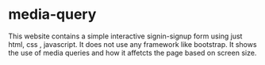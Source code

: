 # media-query
This website contains a simple interactive signin-signup form using just html, css , javascript. 
It does not use any framework like bootstrap.
It shows the use of media queries and how it affetcts the page based on screen size.
